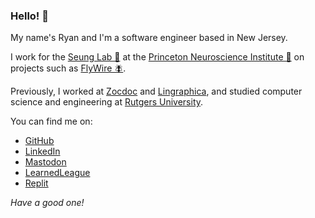 ### Hello! 👋

My name's Ryan and I'm a software engineer based in New Jersey.

I work for the [Seung Lab 🔬](https://seunglab.org/) at the [Princeton Neuroscience Institute 🧠](https://pni.princeton.edu/) on projects such as [FlyWire 🪰](https://flywire.ai/).

Previously, I worked at [Zocdoc](https://www.zocdoc.com) and [Lingraphica](https://www.lingraphica.com), and studied computer science and engineering at [Rutgers University](https://soe.rutgers.edu).

You can find me on:

- [GitHub](https://github.com/rmorey)
- [LinkedIn](https://www.linkedin.com/in/ryan-morey/)
- [Mastodon](https://mastodon.social/@rmorey)
- [LearnedLeague](https://learnedleague.com/profiles.php?43376)
- [Replit](https://replit.com/@rmorey)

_Have a good one!_
